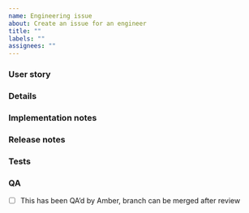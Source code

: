 ```yaml
---
name: Engineering issue
about: Create an issue for an engineer
title: ""
labels: ""
assignees: ""
---
```


### User story

### Details

### Implementation notes

### Release notes

### Tests

### QA

- [ ] This has been QA’d by Amber, branch can be merged after review
